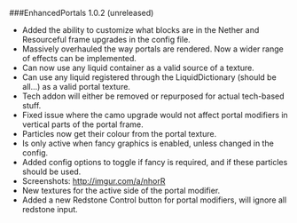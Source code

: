 ###EnhancedPortals 1.0.2 (unreleased)
* Added the ability to customize what blocks are in the Nether and Resourceful frame upgrades in the config file.
* Massively overhauled the way portals are rendered. Now a wider range of effects can be implemented.
* Can now use any liquid container as a valid source of a texture.
 * Can use any liquid registered through the LiquidDictionary (should be all...) as a valid portal texture.
 * Tech addon will either be removed or repurposed for actual tech-based stuff.
* Fixed issue where the camo upgrade would not affect portal modifiers in vertical parts of the portal frame.
* Particles now get their colour from the portal texture.
 * Is only active when fancy graphics is enabled, unless changed in the config.
 * Added config options to toggle if fancy is required, and if these particles should be used.
 * Screenshots: http://imgur.com/a/nhorR
* New textures for the active side of the portal modifier.
* Added a new Redstone Control button for portal modifiers, will ignore all redstone input.